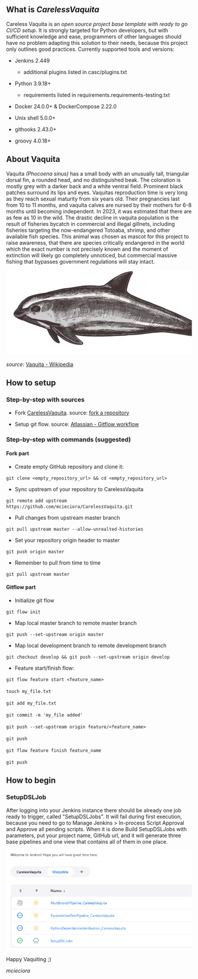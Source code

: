 <h2>What is <i>CarelessVaquita</i></h2>  
Careless Vaquita is an <i>open source project base template with ready to go CI/CD setup.</i> It is strongly targeted for Python developers, but with sufficient knowledge and ease, programmers of other languages ​​should have no problem adapting this solution to their needs, because this project only outlines good practices.
Currently supported tools and versions:

- Jenkins 2.449
  - additional plugins listed in casc/plugins.txt

- Python 3.9.18+ 
  - requirements listed in requirements.requirements-testing.txt

- Docker 24.0.0+ & DockerCompose 2.22.0

- Unix shell 5.0.0+

- githooks 2.43.0+

- groovy 4.0.18+

<h2>About Vaquita</h2>  
Vaquita <i>(Phocoena sinus)</i> has a small body with an unusually tall, triangular dorsal fin, a rounded head, and no distinguished beak. 
The coloration is mostly grey with a darker back and a white ventral field. Prominent black patches surround its lips and eyes. 
Vaquitas reproduction time is very long as they reach sexual maturity from six years old. 
Their pregnancies last from 10 to 11 months, and vaquita calves are nursed by their mothers for 6-8 months until becoming independent. 
In 2023, it was estimated that there are as few as 10 in the wild. 
The drastic decline in vaquita population is the result of fisheries bycatch in commercial and illegal gillnets, including fisheries targeting the now-endangered Totoaba, 
shrimp, and other available fish species.
This animal was chosen as mascot for this project to raise awareness, that there are species critically endangered in the world which the exact number is not precisely 
known and the moment of extinction will likely go completely unnoticed, but commercial massive fishing that bypasses government regulations will stay intact.

![vaquita.png](doc/vaquita.PNG)

<i>source:</i> [Vaquita - Wikipedia](https://en.wikipedia.org/wiki/Vaquita)

<h2>How to setup</h2>
<h3>Step-by-step with sources</h3>   

- Fork [CarelessVaquita](https://github.com/mcieciora/CarelessVaquita). source: [fork a repository](https://docs.github.com/en/pull-requests/collaborating-with-pull-requests/working-with-forks/fork-a-repo)

- Setup git flow. source: [Atlassian - Gitflow workflow](https://www.atlassian.com/git/tutorials/comparing-workflows/gitflow-workflow)

<h3>Step-by-step with commands (suggested)</h3>
<h4>Fork part</h4>

- Create empty GitHub repository and clone it:

```
git clone <empty_repository_url> && cd <empty_repository_url>
```

- Sync upstream of your repository to CarelessVaquita

```
git remote add upstream https://github.com/mcieciora/CarelessVaquita.git
```

- Pull changes from upstream master branch

```
git pull upstream master --allow-unrealted-histories
```

- Set your repository origin header to master

```
git push origin master
```

- Remember to pull from time to time

```
git pull upstream master
```

<h4>Gitflow part</h4>

- Initialize git flow

```
git flow init
```

- Map local master branch to remote master branch

```
git push --set-upstream origin master
```

- Map local development branch to remote development branch

```
git checkout develop && git push --set-upstream origin develop
```

- Feature start/finish flow:

```
git flow feature start <feature_name>

touch my_file.txt

git add my_file.txt

git commit -m 'my_file added'

git push --set-upstream origin feature/<feature_name>

git push

git flow feature finish feature_name

git push
```

<h2>How to begin</h2>

<h3>SetupDSLJob</h3>

After logging into your Jenkins instance there should be already one job ready to trigger, called "SetupDSLJobs". It will fail during first execution, because you need to go to Manage Jenkins > In-process Script Approval and Approve all pending scripts. When it is done Build SetupDSLJobs with parameters, put your project name, GitHub url, and it will generate three base pipelines and one view that contains all of them in one place.

![SetupDSLJobs.png](doc/SetupDSLJobs.PNG)


Happy Vaquiting ;)  

<i>mcieciora</i>
